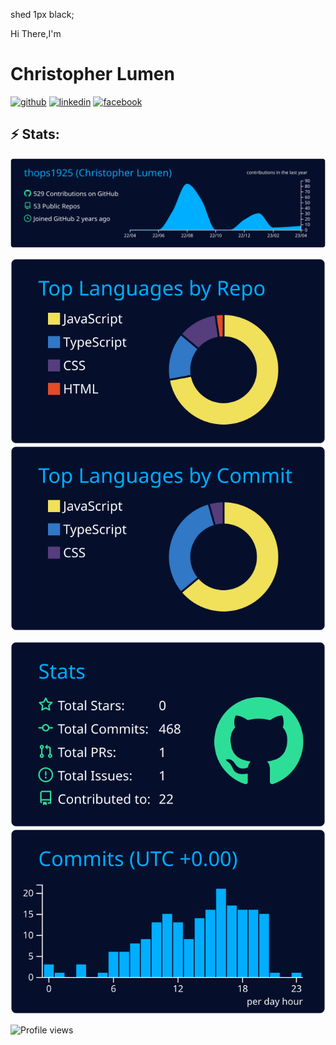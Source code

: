 shed 1px black;
   >
 
Hi There,I'm 
# Christopher Lumen

[<img src='https://img.shields.io/badge/GitHub-100000?style=for-the-badge&logo=github&logoColor=white' alt='github' height='auto'>](https://github.com/thops1925)
[<img src='https://img.shields.io/badge/LinkedIn-0077B5?style=for-the-badge&logo=linkedin&logoColor=white' alt='linkedin' height='auto'>](https://www.linkedin.com/in/christopher-lumen-a06ba820a/)
[<img src='https://img.shields.io/badge/Facebook-1877F2?style=for-the-badge&logo=facebook&logoColor=white' alt='facebook' height='auto'>](https://web.facebook.com/thops.lumen/)


## ⚡ Stats:

[![](https://raw.githubusercontent.com/thops1925/thopz/master/profile-summary-card-output/algolia/0-profile-details.svg)](https://github.com/vn7n24fzkq/github-profile-summary-cards)

[![](https://raw.githubusercontent.com/thops1925/thopz/master/profile-summary-card-output/algolia/1-repos-per-language.svg)](https://github.com/vn7n24fzkq/github-profile-summary-cards) [![](https://raw.githubusercontent.com/thops1925/thopz/master/profile-summary-card-output/algolia/2-most-commit-language.svg)](https://github.com/vn7n24fzkq/github-profile-summary-cards)

[![](https://raw.githubusercontent.com/thops1925/thopz/master/profile-summary-card-output/algolia/3-stats.svg)](https://github.com/vn7n24fzkq/github-profile-summary-cards) [![](https://raw.githubusercontent.com/thops1925/thopz/master/profile-summary-card-output/algolia/4-productive-time.svg)](https://github.com/vn7n24fzkq/github-profile-summary-cards)



![Profile views](https://gpvc.arturio.dev/thops1925)

